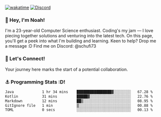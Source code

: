 [![wakatime](https://wakatime.com/badge/user/018b5c7c-fde2-4105-aa96-f5c758abb0a2.svg)](https://wakatime.com/@018b5c7c-fde2-4105-aa96-f5c758abb0a2)
[![Discord](https://img.shields.io/badge/Discord-5865F2?style=flat&logo=discord&logoColor=white)](https://discord.gg/eAW8AGXaGu)



### 👋 Hey, I'm Noah!
I'm a 23-year-old Computer Science enthusiast. Coding's my jam — I love piecing together solutions and venturing into the latest tech. On this page, you'll get a peek into what I'm building and learning. Keen to help? Drop me a message :D 
Find me on Discord: @schufi73

### 🤝 Let's Connect!
Your journey here marks the start of a potential collaboration.

### ⚓ Programming Stats :D!
<!--START_SECTION:waka-->

```txt
Java             1 hr 34 mins    ████████████████▓░░░░░░░░   67.28 %
Kotlin           31 mins         █████▓░░░░░░░░░░░░░░░░░░░   22.76 %
Markdown         12 mins         ██▒░░░░░░░░░░░░░░░░░░░░░░   08.95 %
GitIgnore file   1 min           ▒░░░░░░░░░░░░░░░░░░░░░░░░   00.88 %
TOML             0 secs          ░░░░░░░░░░░░░░░░░░░░░░░░░   00.13 %
```

<!--END_SECTION:waka-->
